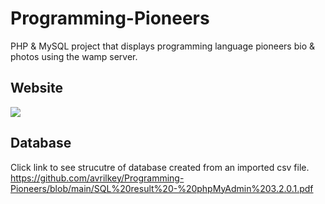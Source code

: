 # Programming-Pioneers
PHP &amp; MySQL project that displays programming language pioneers bio &amp; photos using the wamp server.

## Website

 ![](https://github.com/avrilkey/Programming-Pioneers/blob/main/ezgif.com-gif-maker.gif)


## Database
Click link to see strucutre of database created from an imported csv file.
<br>
https://github.com/avrilkey/Programming-Pioneers/blob/main/SQL%20result%20-%20phpMyAdmin%203.2.0.1.pdf
